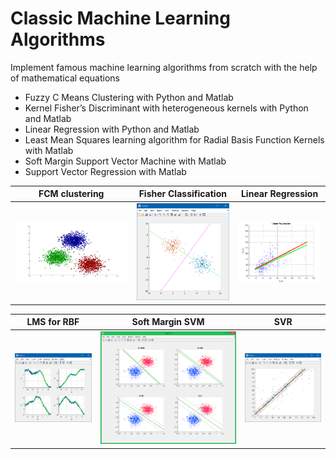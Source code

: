 # Classic Machine Learning Algorithms

Implement famous machine learning algorithms from scratch with the help of mathematical equations

- Fuzzy C Means Clustering with Python and Matlab
- Kernel Fisher’s Discriminant with heterogeneous kernels with Python and Matlab
- Linear Regression with Python and Matlab
- Least Mean Squares learning algorithm for Radial Basis Function Kernels with Matlab
- Soft Margin Support Vector Machine with Matlab
- Support Vector Regression with Matlab

FCM clustering | Fisher Classification | Linear Regression
--- | --- | --- |
![Screenshot](FCM-Clustering/screenshot.png) | ![Screenshot](Fisher-Classification/screenshot.png) | ![Screenshot](Linear-Regression/screenshot.png) |

LMS for RBF | Soft Margin SVM | SVR
--- | --- | --- |
![Screenshot](LMS-for-RBF/screenshot.jpg) | ![Screenshot](Soft-Margin-SVM/screenshot.png) | ![Screenshot](SVR/screenshot.PNG) |
